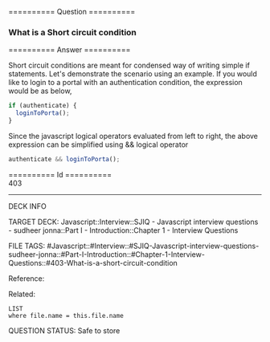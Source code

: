========== Question ==========  

### What is a Short circuit condition  

========== Answer ==========  

Short circuit conditions are meant for condensed way of writing simple if
statements. Let's demonstrate the scenario using an example. If you would like
to login to a portal with an authentication condition, the expression would be
as below,

```javascript
if (authenticate) {
  loginToPorta();
}
```

Since the javascript logical operators evaluated from left to right, the above
expression can be simplified using && logical operator

```javascript
authenticate && loginToPorta();
```

========== Id ==========  
403

---

DECK INFO

TARGET DECK: Javascript::Interview::SJIQ - Javascript interview questions - sudheer jonna::Part I - Introduction::Chapter 1 - Interview Questions

FILE TAGS: #Javascript::#Interview::#SJIQ-Javascript-interview-questions-sudheer-jonna::#Part-I-Introduction::#Chapter-1-Interview-Questions::#403-What-is-a-short-circuit-condition

Reference:

Related:

```dataview
LIST
where file.name = this.file.name
```

QUESTION STATUS: Safe to store
